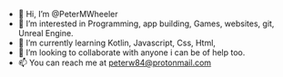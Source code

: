 - 👋 Hi, I’m @PeterMWheeler
- 👀 I’m interested in Programming, app building, Games, websites, git, Unreal Engine.
- 🌱 I’m currently learning Kotlin, Javascript, Css, Html,
- 💞️ I’m looking to collaborate with anyone i can be of help too.
- 📫 You can reach me at peterw84@protonmail.com

<!---
PeterMWheeler/PeterMWheeler is a ✨ special ✨ repository because its `README.md` (this file) appears on your GitHub profile.
You can click the Preview link to take a look at your changes.
--->
